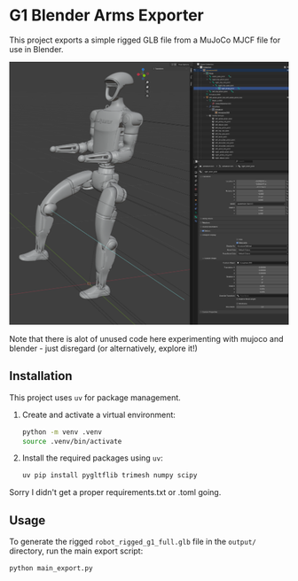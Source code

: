 # G1 Blender Arms Exporter

This project exports a simple rigged GLB file from a MuJoCo MJCF file for use in Blender.

![Rigged model in Blender](rigged.png)

Note that there is alot of unused code here experimenting with mujoco and blender - just disregard (or alternatively, explore it!)

## Installation

This project uses `uv` for package management.

1.  Create and activate a virtual environment:
    ```bash
    python -m venv .venv
    source .venv/bin/activate
    ```

2.  Install the required packages using `uv`:
    ```bash
    uv pip install pygltflib trimesh numpy scipy
    ```

Sorry I didn't get a proper requirements.txt or .toml going.

## Usage

To generate the rigged `robot_rigged_g1_full.glb` file in the `output/` directory, run the main export script:

```bash
python main_export.py
```
